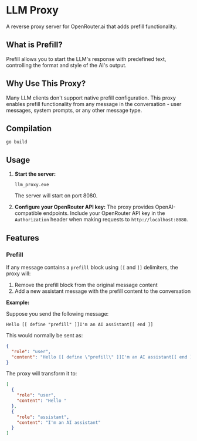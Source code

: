 # LLM Proxy

A reverse proxy server for OpenRouter.ai that adds prefill functionality.

## What is Prefill?

Prefill allows you to start the LLM's response with predefined text, controlling the format and style of the AI's output.

## Why Use This Proxy?

Many LLM clients don't support native prefill configuration. This proxy enables prefill functionality from any message in the conversation - user messages, system prompts, or any other message type.

## Compilation

```
go build
```

## Usage

1. **Start the server:**
   ```
   llm_proxy.exe
   ```
   The server will start on port 8080.

2. **Configure your OpenRouter API key:**
   The proxy provides OpenAI-compatible endpoints. Include your OpenRouter API key in the `Authorization` header when making requests to `http://localhost:8080`.

## Features

### Prefill

If any message contains a `prefill` block using `[[` and `]]` delimiters, the proxy will:

1. Remove the prefill block from the original message content
2. Add a new assistant message with the prefill content to the conversation

**Example:**

Suppose you send the following message:
```
Hello [[ define "prefill" ]]I'm an AI assistant[[ end ]]
```

This would normally be sent as:
```json
{
  "role": "user", 
  "content": "Hello [[ define \"prefill\" ]]I'm an AI assistant[[ end ]]"
}
```

The proxy will transform it to:
```json
[
  {
    "role": "user",
    "content": "Hello "
  },
  {
    "role": "assistant", 
    "content": "I'm an AI assistant"
  }
]
```